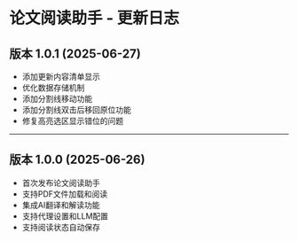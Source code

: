 # 论文阅读助手 - 更新日志

## 版本 1.0.1 (2025-06-27)

- 添加更新内容清单显示
- 优化数据存储机制
- 添加分割线移动功能
- 添加分割线双击后移回原位功能
- 修复高亮选区显示错位的问题

---

## 版本 1.0.0 (2025-06-26)

- 首次发布论文阅读助手
- 支持PDF文件加载和阅读
- 集成AI翻译和解读功能
- 支持代理设置和LLM配置
- 支持阅读状态自动保存
